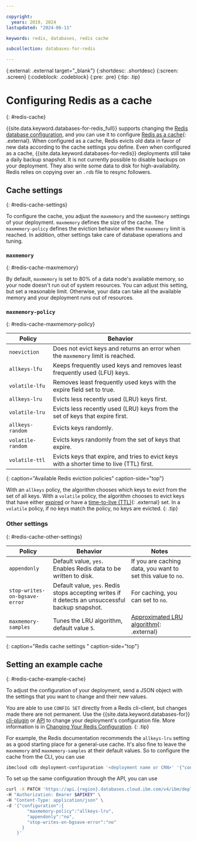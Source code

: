 ```yaml
---

copyright:
  years: 2019, 2024
lastupdated: "2024-06-11"

keywords: redis, databases, redis cache

subcollection: databases-for-redis

---
```


{:external: .external target="_blank"}
{:shortdesc: .shortdesc}
{:screen: .screen}
{:codeblock: .codeblock}
{:pre: .pre}
{:tip: .tip}

# Configuring Redis as a cache
{: #redis-cache}

{{site.data.keyword.databases-for-redis_full}} supports changing the [Redis database configuration](/docs/databases-for-redis?topic=databases-for-redis-changing-configuration), and you can use it to configure [Redis as a cache](https://redis.io/topics/lru-cache){: .external}. When configured as a cache, Redis evicts old data in favor of new data according to the cache settings you define. Even when configured as a cache, {{site.data.keyword.databases-for-redis}} deployments still take a daily backup snapshot. It is not currently possible to disable backups on your deployment. They also write some data to disk for high-availability. Redis relies on copying over an `.rdb` file to resync followers.

## Cache settings
{: #redis-cache-settings}

To configure the cache, you adjust the `maxmemory` and the `maxmemory` settings of your deployment. `maxmemory` defines the size of the cache. The `maxmemory-policy` defines the eviction behavior when the `maxmemory` limit is reached. In addition, other settings take care of database operations and tuning.

### `maxmemory`
{: #redis-cache-maxmemory}

By default, `maxmemory` is set to 80% of a data node's available memory, so your node doesn't run out of system resources. You can adjust this setting, but set a reasonable limit. Otherwise, your data can take all the available memory and your deployment runs out of resources.

### `maxmemory-policy`
{: #redis-cache-maxmemory-policy}

| Policy | Behavior |
| --------- | --------- |
| `noeviction` | Does not evict keys and returns an error when the `maxmemory` limit is reached. |
| `allkeys-lfu` | Keeps frequently used keys and removes least frequently used (LFU) keys. |
| `volatile-lfu` | Removes least frequently used keys with the expire field set to true. |
| `allkeys-lru` | Evicts less recently used (LRU) keys first. |
| `volatile-lru` | Evicts less recently used (LRU) keys from the set of keys that expire first. |
| `allkeys-random` | Evicts keys randomly. |
| `volatile-random` | Evicts keys randomly from the set of keys that expire. |
| `volatile-ttl` | Evicts keys that expire, and tries to evict keys with a shorter time to live (TTL) first. |
{: caption="Available Redis eviction policies" caption-side="top"}

With an `allkeys` policy, the algorithm chooses which keys to evict from the set of all keys. With a `volatile` policy, the algorithm chooses to evict keys that have either [expired](https://redis.io/commands/expire) or have a [time-to-live (TTL)](https://redis.io/commands/ttl){: .external} set. In a `volatile` policy, if no keys match the policy, no keys are evicted.
{: .tip} 

### Other settings
{: #redis-cache-other-settings}

| Policy | Behavior | Notes |
| ---------|---------|------------ |
| `appendonly` | Default value, `yes`. Enables Redis data to be written to disk. | If you are caching data, you want to set this value to `no`. |
| `stop-writes-on-bgsave-error` | Default value, `yes`. Redis stops accepting writes if it detects an unsuccessful backup snapshot.| For caching, you can set to `no`. |
| `maxmemory-samples` | Tunes the LRU algorithm, default value `5`. | [Approximated LRU algorithm](https://redis.io/topics/lru-cache#approximated-lru-algorithm){: .external} |
{: caption="Redis cache settings " caption-side="top"}

## Setting an example cache
{: #redis-cache-example-cache}

To adjust the configuration of your deployment, send a JSON object with the settings that you want to change and their new values. 

You are able to use `CONFIG SET` directly from a Redis cli-client, but changes made there are not permanent. Use the {{site.data.keyword.databases-for}} [cli-plugin](/docs/databases-cli-plugin?topic=databases-cli-plugin-cdb-reference#deployment-configuration) or [API](https://{DomainName}/apidocs/cloud-databases-api#change-your-database-configuration) to change your deployment's configuration file. More information is in [Changing Your Redis Configuration](/docs/databases-for-redis?topic=databases-for-redis-redis-cache).
{: .tip} 

For example, the Redis documentation recommends the `allkeys-lru` setting as a good starting place for a general-use cache. It's also fine to leave the `maxmemory` and `maxmemory-samples` at their default values. So to configure the cache from the CLI, you can use
```sh
ibmcloud cdb deployment-configuration '<deployment name or CRN>' '{"configuration":{"maxmemory-policy":"allkeys-lru", "appendonly":"no", "stop-writes-on-bgsave-error":"no"}}'
```

To set up the same configuration through the API, you can use
```sh
curl -X PATCH 'https://api.{region}.databases.cloud.ibm.com/v4/ibm/deployments/{id}/configuration/schema' \
-H "Authorization: Bearer $APIKEY" \
-H "Content-Type: application/json" \
-d '{"configuration":{
        "maxmemory-policy":"allkeys-lru",
        "appendonly":"no",
        "stop-writes-on-bgsave-error":"no"
      }
    }'
```
